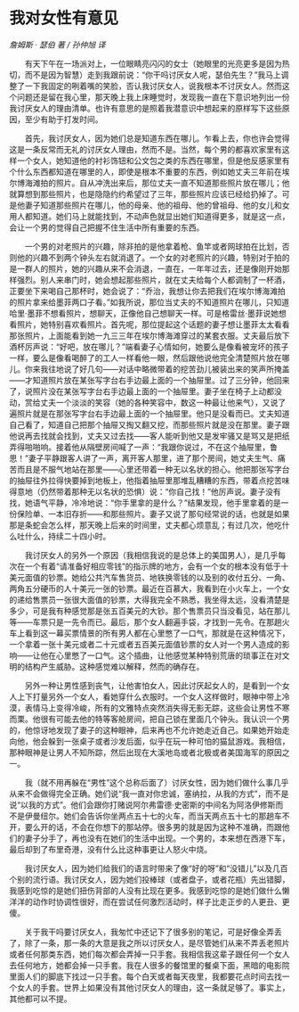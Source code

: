 # 我对女性有意见

*詹姆斯 · 瑟伯 著 / 孙仲旭 译*

　　有天下午在一场派对上，一位眼睛亮闪闪的女士（她眼里的光亮更多是因为热切，而不是因为智慧）走到我跟前说：“你干吗讨厌女人呢，瑟伯先生？”我马上调整了一下我固定的咧着嘴的笑脸，否认我讨厌女人，说我根本不讨厌女人。然而这个问题还是留在我心里，那天晚上我上床睡觉时，发现我一直在下意识地列出一份我讨厌女人的理由清单。也许有意思的是照着我潜意识中想起来的原样写下这些原因，至少有助于打发时间。

　　首先，我讨厌女人，因为她们总是知道东西在哪儿。乍看上去，你也许会觉得这是一条反常而无礼的讨厌女人理由，然而不是。当然，每个男的都喜欢家里有这样一个女人，她知道他的衬衫饰钮和公文包之类的东西在哪里，但是他反感家里有个什么东西都知道在哪里的人，即使是根本不重要的东西，例如她丈夫三年前在埃尔博海滩拍的照片。自从冲洗出来后，那位丈夫一直不知道那些照片放在哪儿；他就算想到那些照片，也是隐隐约约希望过了三年，那些照片应该已经给扔掉了。可是他妻子知道那些照片在哪儿，他的母亲、他的祖母、他的曾祖母、他的女儿和女用人都知道。她们马上就能找到，不动声色就显出她们知道得更多，就是这一点，会让一个男的觉得自己把握不住生活中所有重要的东西。

　　一个男的对老照片的兴趣，除非拍的是他拿着枪、鱼竿或者网球拍在比划，否则他的兴趣不到两个钟头左右就消退了。一个女的对老照片的兴趣，特别对于拍的是一群人的照片，她的兴趣从来不会消退，一直在，一年年过去，还是像刚开始那样强烈。别人来串门时，她会想起那些照片，就在丈夫给每个人都调制了一杯酒，正要坐下来喝自己那杯时，她会说了：“乔治，我想让你去把我们在埃尔博海滩拍的照片拿来给墨菲两口子看。”如我所说，那位当丈夫的不知道照片在哪儿，只知道哈里·墨菲不想看照片，想聊天，正像他自己想聊天一样。可是格雷丝·墨菲说她想看照片，她特别喜欢看照片。首先呢，那位提起这个话题的妻子想让墨菲太太看看那张照片，上面能看到她一九三三年在埃尔博海滩穿过的某套衣服。丈夫最后放下酒杯厉声说：“好吧，放在哪儿？”端看妻子心情如何，她要么是像看被宠坏的孩子一样，要么是像看喝醉了的工人一样看他一眼，然后跟他说他完全清楚照片放在哪儿。你来我往地说了好几句——对话中略微带着的挖苦劲儿被装出来的笑声所掩盖——才知道照片放在某张写字台右手边最上面的一个抽屉里。过了三分钟，他回来了，说照片没在某张写字台右手边最上面的一个抽屉里。妻子坐在椅子上动都没动，赏给丈夫一个淡淡的笑容（她的各种笑容中，数这一种最让他来气），又说了遍照片就是在那张写字台右手边最上面的一个抽屉里。他只是没看而已。丈夫知道自己看了，知道自己把那个抽屉又掏又翻又挖，而那些照片就是没在那里。妻子跟他说再去找就会找到，丈夫又过去找——客人能听到他又是发牢骚又是骂又是把纸弄得啪啪响。接着他从隔壁房间喊了一声：“我跟你说过，不在这个抽屉里，鲁思！”妻子平静跟客人讲了一声，离开客人那里，进了那个房间，她丈夫生气、痛苦而且是不服气地站在那里——心里还带着一种无以名状的担心。他把那张写字台的抽屉往外拉得快要掉到地板上，他指着抽屉里那堆乱糟糟的东西，带着点挖苦味得意地（仍然带着那种无以名状的恐惧）说：“你自己找！”他厉声说。妻子没有找，她语气平静，冷冷地说：“你手里拿的是什么？”结果发现，他手里拿着的是一份保险单、一本旧存折——和那些照片。妻子又说了那句经常说的话，也就是如果那是条蛇会怎么样，那天晚上后来的时间里，丈夫都心烦意乱；有过几次，他吃什么吐什么，持续二十四小时。

　　我讨厌女人的另外一个原因（我相信我说的是总体上的美国男人），是几乎每次在一个有着“请准备好相应零钱”的指示牌的地方，会有一个女的根本没有低于十美元面值的钞票。她给公共汽车售货员、地铁换零钱的以及别的收付五分、一角、两角五分硬币的人十美元一张的钞票。最近在百慕大，我看到在小火车上，一个女的递给售票员一张很大面值的钞票，大得我完全不熟悉，我坐得太远，没看清楚是多少，可是我有种感觉那是张五百美元的大钞。那个售票员只当没看见，站在那儿等——车票只是一先令而已。最后，那个女人翻遍手袋，才找到一先令。在那趟火车上看到这一幕买票情景的所有男人都在心里憋了一口气，那就是在这种情况下，一个拿着一张十美元或者二十元或者五百美元面值钞票的女人对一个男人造成的影响——让他在心里憋了一口气。这个插曲，让他感觉某种特别荒唐的琐事正在对文明的结构产生威胁。这种感觉难以解释，然而的确存在。

　　另外一种让男性感到丧气，让他害怕女人，因此讨厌起女人的，是看到一个女人上下打量另外一个女人，看她穿什么衣服时。一个女人这样做时，眼神中带上冷漠，表情马上变得冷峻，所有的文雅特点突然消失得无影无踪，这些会让男性不寒而栗。他很有可能去他的特等客舱房间，把自己锁在里面几个钟头。我认识一个男的，他惊讶地发现了妻子的这种眼神，后来再也不允许她走近自己。如果她开始走向他，他会躲到一张桌子或者沙发后面，似乎在玩一种可怕的猫鼠游戏。我相信，那种眼神是让男人不知所踪，然后出现在大溪地岛或者北极或者美国海军的原因之一。

　　我（就不用再躲在“男性”这个总称后面了）讨厌女性，因为她们做什么事几乎从来不会做得完全正确。她们说“我一直对你忠诚，塞纳拉，从我的方式”，而不是说“以我的方式”。他们会跟你打赌说阿尔弗雷德·史密斯的中间名为阿洛伊修斯而不是伊曼纽尔。她们会告诉你坐两点五十七的火车，而当天两点五十七的那趟车不开，要么开的话，不会在你想下的那站停。很多男的就是因为这种不准确，而跟他们的妻子分手了，再也没有在她们的生活中出现。一个男的，本来想在西港下车，最后却到了布里奇港，没有什么比这种事更让人怒火中烧。

　　我讨厌女人，因为她们给我们的语言时带来了像“好的呀”和“没错儿”以及几百个别的流行语。我讨厌女人，因为她们投棒球（或者盘子，或者花瓶）先出错脚，我感到吃惊的是她们扭伤背部的人没有比现在更多。我感到吃惊的是她们做什么懒洋洋的动作时协调性很好，而在尝试任何激烈活动时，样子比走正步的人更丑、更傻。

　　关于我干吗要讨厌女人，我匆忙中还记下了很多别的笔记，可是好像全弄丢了，除了一条，那一条的大意是我之所以讨厌女人，是尽管她们从来不弄丢老照片或者任何那类东西，她们每次都会弄掉一只手套。我相信我这辈子跟任何一个女人去任何地方，她都会掉一只手套。我在人很多的餐馆里的餐桌下面，黑暗的电影院里面人们的脚底下找过一只手套。每个白天或者每天夜里，我都要花点时间去找一个女人的手套。世界上如果没有其他讨厌女人的理由，这一条就足够了。事实上，其他都可以不提。
